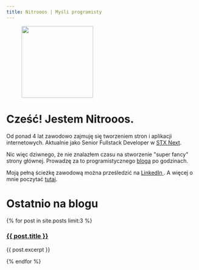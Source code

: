 ```yaml
---
title: Nitrooos | Myśli programisty
---
```


<aside class="authors__image">
  <figure>
    <img
      src="{{ site.baseurl }}/assets/img/nitrooos.png"
      alt=""
      width="188"
      height="188" />
    <br />
  </figure>
</aside>

# Cześć! Jestem Nitrooos.

Od ponad 4 lat zawodowo zajmuję się tworzeniem stron i aplikacji internetowych.
Aktualnie jako Senior Fullstack Developer w
<a href="https://stxnext.com" target="_blank">STX&nbsp;Next</a>.

Nic więc dziwnego, że nie znalazłem czasu na stworzenie "super fancy" strony
głównej. Prowadzę za to programistycznego <a href="/blog/">bloga</a> po
godzinach.

Moją pełną ścieżkę zawodową można prześledzić na
<a
  href="https://www.linkedin.com/in/bartosz-kostaniak-623b8bb0/"
  target="_blank">
  LinkedIn
</a>.
A więcej o mnie poczytać <a href="/authors/nitrooos">tutaj</a>.

# Ostatnio na blogu
{% for post in site.posts limit:3 %}
  <article class="blog__post-lead">
    <h3 class="blog__post-title">
      <a
        href="{{ post.url }}">
        {{ post.title }}
      </a>
    </h3>
    <p>{{ post.excerpt }}</p>
  </article>
{% endfor %}
